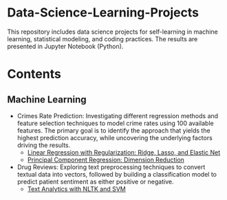 # Data-Science-Learning-Projects

This repository includes data science projects for self-learning in machine learning, statistical modeling, and coding practices. The results are presented in Jupyter Notebook (Python).

# Contents

## Machine Learning
- Crimes Rate Prediction: Investigating different regression methods and feature selection techniques to model crime rates using 100 available features. The primary goal is to identify the approach that yields the highest prediction accuracy, while uncovering the underlying factors driving the results.
  - [Linear Regression with Regularization: Ridge, Lasso, and Elastic Net](https://github.com/YolaKamalita/Data-Science-Learning-Projects/blob/main/crimes_prediction/02_Linear_Regression_Regularization.ipynb)
  - [Principal Component Regression: Dimension Reduction](https://github.com/YolaKamalita/Data-Science-Learning-Projects/blob/main/crimes_prediction/03_Principal_Component_Regression.ipynb)
- Drug Reviews: Exploring text preprocessing techniques to convert textual data into vectors, followed by building a classification model to predict patient sentiment as either positive or negative.
  - [Text Analytics with NLTK and SVM](https://github.com/YolaKamalita/Data-Science-Learning-Projects/blob/main/drug_reviews/01_text_analytics_ntlk_svm.ipynb)   

